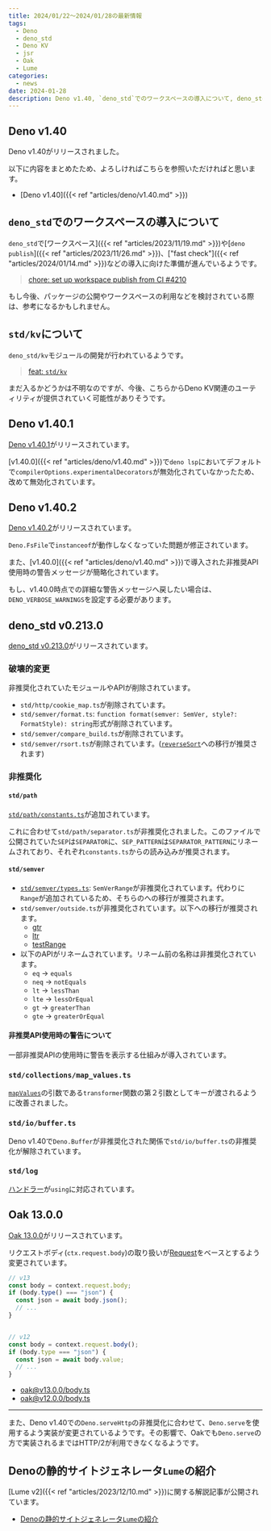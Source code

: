 ```yaml
---
title: 2024/01/22〜2024/01/28の最新情報
tags:
  - Deno
  - deno_std
  - Deno KV
  - jsr
  - Oak
  - Lume
categories:
  - news
date: 2024-01-28
description: Deno v1.40, `deno_std`でのワークスペースの導入について, deno_std v0.213.0 (非推奨APIの削除など), std/kvについて, Oak 13.0.0 (Fetch APIとの互換性の向上など), Denoの静的サイトジェネレータ`Lume`の紹介
---
```


## Deno v1.40

Deno v1.40がリリースされました。

以下に内容をまとめたため、よろしければこちらを参照いただければと思います。

* [Deno v1.40]({{< ref "articles/deno/v1.40.md" >}})

## `deno_std`でのワークスペースの導入について

`deno_std`で[ワークスペース]({{< ref "articles/2023/11/19.md" >}})や[`deno publish`]({{< ref "articles/2023/11/26.md" >}})、["fast check"]({{< ref "articles/2024/01/14.md" >}})などの導入に向けた準備が進んでいるようです。

> [chore: set up workspace publish from CI #4210](https://github.com/denoland/deno_std/pull/4210)

もし今後、パッケージの公開やワークスペースの利用などを検討されている際は、参考になるかもしれません。

## `std/kv`について

`deno_std/kv`モジュールの開発が行われているようです。

> [feat: `std/kv`](https://github.com/denoland/deno_std/commit/714f2fac99b2dda28b71fed3e921284836eb49b8)

まだ入るかどうかは不明なのですが、今後、こちらからDeno KV関連のユーティリティが提供されていく可能性がありそうです。

## Deno v1.40.1

[Deno v1.40.1](https://github.com/denoland/deno/releases/tag/v1.40.1)がリリースされています。

[v1.40.0]({{< ref "articles/deno/v1.40.md" >}})で`deno lsp`においてデフォルトで`compilerOptions.experimentalDecorators`が無効化されていなかったため、改めて無効化されています。

## Deno v1.40.2

[Deno v1.40.2](https://github.com/denoland/deno/releases/tag/v1.40.2)がリリースされています。

`Deno.FsFile`で`instanceof`が動作しなくなっていた問題が修正されています。

また、[v1.40.0]({{< ref "articles/deno/v1.40.md" >}})で導入された非推奨API使用時の警告メッセージが簡略化されています。

もし、v1.40.0時点での詳細な警告メッセージへ戻したい場合は、`DENO_VERBOSE_WARNINGS`を設定する必要があります。

## deno_std v0.213.0

[deno_std v0.213.0](https://github.com/denoland/deno_std/releases/tag/0.213.0)がリリースされています。

### 破壊的変更

非推奨化されていたモジュールやAPIが削除されています。

- `std/http/cookie_map.ts`が削除されています。
- `std/semver/format.ts`: `function format(semver: SemVer, style?: FormatStyle): string`形式が削除されています。
- `std/semver/compare_build.ts`が削除されています。
- `std/semver/rsort.ts`が削除されています。([`reverseSort`](https://deno.land/std@0.213.0/semver/reverse_sort.ts)への移行が推奨されます)

### 非推奨化

#### `std/path`

[`std/path/constants.ts`](https://deno.land/std@0.213.0/path/constants.ts)が追加されています。
    
これに合わせて`std/path/separator.ts`が非推奨化されました。このファイルで公開されていた`SEP`は`SEPARATOR`に、`SEP_PATTERN`は`SEPARATOR_PATTERN`にリネームされており、それぞれ`constants.ts`からの読み込みが推奨されます。

#### `std/semver`

- [`std/semver/types.ts`](https://deno.land/std@0.213.0/semver/types.ts): `SemVerRange`が非推奨化されています。代わりに`Range`が追加されているため、そちらのへの移行が推奨されます。
- `std/semver/outside.ts`が非推奨化されています。以下への移行が推奨されます。
  - [gtr](https://deno.land/std@0.213.0/semver/gtr.ts)
  - [ltr](https://deno.land/std@0.213.0/semver/ltr.ts)
  - [testRange](https://deno.land/std@0.213.0/semver/test_range.ts)
- 以下のAPIがリネームされています。リネーム前の名称は非推奨化されています。
  - `eq` → `equals`
  - `neq` → `notEquals`
  - `lt` → `lessThan`
  - `lte` → `lessOrEqual`
  - `gt` → `greaterThan`
  - `gte` → `greaterOrEqual`

#### 非推奨API使用時の警告について

一部非推奨APIの使用時に警告を表示する仕組みが導入されています。

### `std/collections/map_values.ts`

[`mapValues`](https://deno.land/std@0.213.0/collections/map_values.ts)の引数である`transformer`関数の第２引数としてキーが渡されるように改善されました。

### `std/io/buffer.ts`

Deno v1.40で`Deno.Buffer`が非推奨化された関係で`std/io/buffer.ts`の非推奨化が解除されています。

### `std/log`

[ハンドラー](https://deno.land/std@0.213.0/log/base_handler.ts)が`using`に対応されています。

## Oak 13.0.0

[Oak 13.0.0](https://github.com/oakserver/oak/commit/172fdd08318735ce1f7edfc9999525a3e6ab0eb4)がリリースされています。

リクエストボディ(`ctx.request.body`)の取り扱いが[Request](https://developer.mozilla.org/en-US/docs/Web/API/Request)をベースとするよう変更されています。

```javascript
// v13
const body = context.request.body;
if (body.type() === "json") {
  const json = await body.json();
  // ...
}


// v12
const body = context.request.body();
if (body.type === "json") {
  const json = await body.value;
  // ...
}
```

- [oak@v13.0.0/body.ts](https://deno.land/x/oak@v13.0.0/body.ts?s=Body)
- [oak@v12.0.0/body.ts](https://deno.land/x/oak@v12.0.0/body.ts?s=Body)

---

また、Deno v1.40での`Deno.serveHttp`の非推奨化に合わせて、`Deno.serve`を使用するよう実装が変更されているようです。その影響で、Oakでも`Deno.serve`の方で実装されるまではHTTP/2が利用できなくなるようです。

## Denoの静的サイトジェネレータ`Lume`の紹介

[Lume v2]({{< ref "articles/2023/12/10.md" >}})に関する解説記事が公開されています。

- [Denoの静的サイトジェネレータ`Lume`の紹介](https://zenn.dev/monicle/articles/94f815e15eca87)

